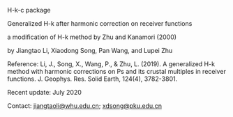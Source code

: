 H-k-c package

Generalized H-k after harmonic correction on receiver functions

a modification of H-k method by Zhu and Kanamori (2000)

by Jiangtao Li, Xiaodong Song, Pan Wang, and Lupei Zhu

Reference: Li, J., Song, X., Wang, P., & Zhu, L. (2019). A generalized H-k method with harmonic corrections on Ps and its crustal multiples in receiver functions. J. Geophys. Res. Solid Earth, 124(4), 3782-3801.

Recent update: July 2020

Contact: jiangtaoli@whu.edu.cn; xdsong@pku.edu.cn
